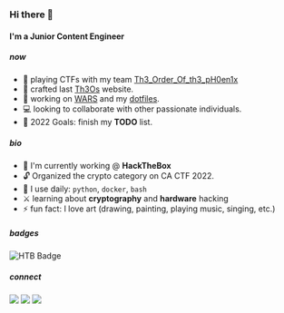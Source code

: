 ### Hi there 🌻

#### I'm a Junior Content Engineer

##### now

- 🚩 playing CTFs with my team [Th3_Order_Of_th3_pH0en1x](https://ctftime.org/team/149880)
- 🤖 crafted last [Th3Os](https://th3os.com) website.
- 👾 working on [WARS]() and my [dotfiles]().
- 💻 looking to collaborate with other passionate individuals.
- 🏁 2022 Goals: finish my **TODO** list.

##### bio

- 🏢 I'm currently working @ **HackTheBox**
- 🔓 Organized the crypto category on CA CTF 2022.
- 🧰 I use daily:  `python`, `docker`, `bash`
- ⚔️ learning about **cryptography** and **hardware** hacking
- ⚡ fun fact: I love art (drawing, painting, playing music, singing, etc.)

##### badges

![HTB Badge](http://www.hackthebox.eu/badge/image/201215)

##### connect

[![](https://img.shields.io/badge/linkedIn-0077B5?style=flat-square)](https://www.linkedin.com/in/ilias-fiotakis-7346a0198/)
[![](https://img.shields.io/badge/twitter-1DA1F2?style=flat-square)](https://twitter.com/wizard_alfredo)
[![](https://img.shields.io/badge/instagram-E4405F?style=flat-square)](https://instagram.com/wizard_alfredo)
